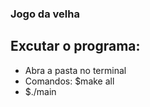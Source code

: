 ### Jogo da velha

## Excutar o programa:

- Abra a pasta no terminal
- Comandos: $make all
- $./main